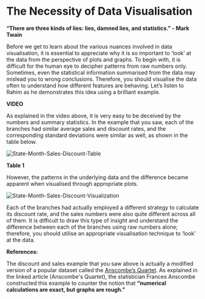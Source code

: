 # The Necessity of Data Visualisation

**“There are three kinds of lies: lies, damned lies, and statistics.” - Mark Twain**

Before we get to learn about the various nuances involved in data visualisation, it is essential to appreciate why it is so important to ‘look’ at the data from the perspective of plots and graphs. To begin with, it is difficult for the human eye to decipher patterns from raw numbers only. Sometimes, even the statistical information summarised from the data may mislead you to wrong conclusions. Therefore, you should visualise the data often to understand how different features are behaving. Let’s listen to Rahim as he demonstrates this idea using a brilliant example.

**VIDEO**

As explained in the video above, it is very easy to be deceived by the numbers and summary statistics. In the example that you saw, each of the branches had similar average sales and discount rates, and the corresponding standard deviations were similar as well, as shown in the table below.

![State-Month-Sales-Discount-Table](https://i.ibb.co/fdX6kh1/State-Month-Sales-Discount-Table.png)

**Table 1**

However, the patterns in the underlying data and the difference became apparent when visualised through appropriate plots.

![State-Month-Sales-Discount-Visualization](https://i.ibb.co/ZT3s57t/State-Month-Sales-Discount-Visualization.png)

Each of the branches had actually employed a different strategy to calculate its discount rate, and the sales numbers were also quite different across all of them. It is difficult to draw this type of insight and understand the difference between each of the branches using raw numbers alone; therefore, you should utilise an appropriate visualisation technique to ‘look’ at the data.  

**References:**

The discount and sales example that you saw above is actually a modified version of a popular dataset called the [Anscombe’s Quartet](https://en.wikipedia.org/wiki/Anscombe%27s_quartet). As explained in the linked article (Anscombe's Quartet), the statistician Frances Anscombe constructed this example to counter the notion that **“numerical calculations are exact, but graphs are rough.”**
